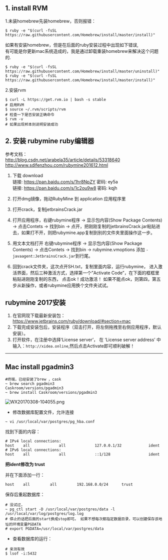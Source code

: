 ## **1. install RVM**   
 
1.未装homebrew先装homebrew，否则报错：     
```
$ ruby -e "$(curl -fsSL https://raw.githubusercontent.com/Homebrew/install/master/install)"
```      
如果有安装homebrew，但是在后面的ruby安装过程中出现如下错误,        
有可能是你更新mac系统造成的，我是通过卸载重装homebrew来解决这个问题的.       
```
$ ruby -e "$(curl -fsSL https://raw.githubusercontent.com/Homebrew/install/master/uninstall)"
$ ruby -e "$(curl -fsSL https://raw.githubusercontent.com/Homebrew/install/master/install)"
```     
2.安装rvm    
```
$ curl -L https://get.rvm.io | bash -s stable
# 启用RVM
$ source ~/.rvm/scripts/rvm   
# 检查一下是否安装正确命令
$ rvm -v
# 如果出现邦本则说明安装成功
```    

## **2. 安装 rubymine ruby编辑器**      

参考文档：     
http://blog.csdn.net/arabela35/article/details/53318640       
http://www.sdifenzhou.com/rubymine201612.html      

1. 下载 download      
链接: https://pan.baidu.com/s/1hr8NpZY  密码: ey5a     
链接: https://pan.baidu.com/s/1c2ou9w8 密码: kqjh        

2. 打开dmg镜像，拖动RubyMine 到 application 应用程序里       

3. 打开crack，复制jetbrainsCrack.jar      

4. 打开应用程序，右键rubymine程序 -> 显示包内容(Show Package Contents) -> 点击Contets -> 找到bin -> 点开，把刚刚复制的jetbrainsCrack.jar粘贴进去，如果打不开，则把rubymine.app复制到别的文件夹里面操作这一步。      

5. 用文本文档打开 右键rubymine程序 -> 显示包内容(Show Package Contents) -> 点击Contets -> 找到bin -> rubymine.vmoptions  添加 `-javaagent:JetbrainsCrack.jar`到行尾。    

6. 回到crack文件夹，这次点开SH.txt，复制里面内容，运行rubymine， 进入激活界面，然后三种激活方式，选择第一个”Activate Code”，在下面的框框里粘贴进刚刚复制的东西， 点击ok！成功激活！ 如果不能点ok，则第四，第五步从新操作，或者rubymine应用换个文件夹试试。         

## **rubymine 2017安装**

1. 在官网现下载最新安装包：  https://www.jetbrains.com/ruby/download/#section=mac     
2. 下载完成安装包后，安装程序（双击打开，将左侧拖拽至右侧应用程序，默认安装）。      
3. 打开软件，在注册中选择‘License server’， 在 ‘License server address’ 中输入：`http://xidea.online`,然后点击Activate即可顺利破解！

--------------------
## **Mac install pgadmin3**    

```
#终端，已经安装了brew ，cask
~ brew search pgadmin3
Caskroom/versions/pgadmin3
~ brew install Caskroom/versions/pgadmin3
```
![WX20170308-104055.png](https://bitbucket.org/repo/oE6yEX/images/3516961668-WX20170308-104055.png)     


* 修改数据库配置文件，允许连接
```
~ vi /usr/local/var/postgres/pg_hba.conf
```
找到下面的内容：
```
# IPv4 local connections:
host    all             all             127.0.0.1/32            ident
# IPv6 local connections:
host    all             all             ::1/128                 ident
```
**把ident修改为 trust** 

并在下面添加一行：
```
host	all 		all 		192.168.0.0/24 		trust
```

保存后重起数据库：
```
# 没试过，
~ pg_ctl start -D /usr/local/var/postgres/data -l /usr/local/var/log/postgres/log.log
# 停止的话把后面的start换成stop即可。 如果不想每次都指定数据目录，可以创建保存该地址的环境变量PGDATA
# export PGDATA=/usr/local/var/postgres/data
```
* 查看数据库的运行：
```
# 亲测有效
$ lsof -i:5432
```